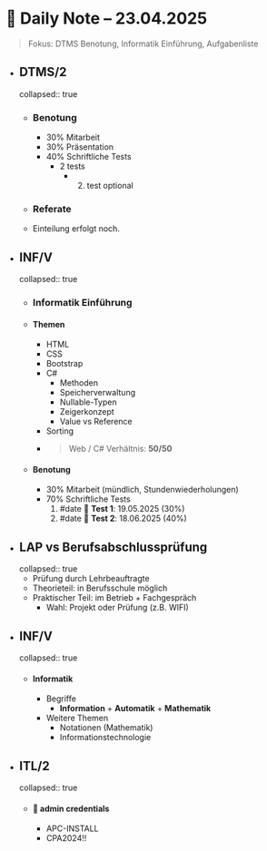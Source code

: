 # 📓 Daily Note – 23.04.2025
> Fokus: DTMS Benotung, Informatik Einführung, Aufgabenliste
- ## DTMS/2
  collapsed:: true
	- ### Benotung
		- 30% Mitarbeit
		- 30% Präsentation
		- 40% Schriftliche Tests
			- 2 tests
				- 2. test optional
	- ### Referate
	- Einteilung erfolgt noch.
- ## INF/V
  collapsed:: true
	- ### Informatik Einführung
	- #### Themen
		- HTML
		- CSS
		- Bootstrap
		- C#
			- Methoden
			- Speicherverwaltung
			- Nullable-Typen
			- Zeigerkonzept
			- Value vs Reference
		- Sorting
		- > Web / C# Verhältnis: **50/50**
	- #### Benotung
		- 30% Mitarbeit (mündlich, Stundenwiederholungen)
		- 70% Schriftliche Tests
		  1. #date 📅 **Test 1**: 19.05.2025 (30%)
		  2. #date 📅 **Test 2**: 18.06.2025 (40%)
- ## LAP vs Berufsabschlussprüfung
  collapsed:: true
	- Prüfung durch Lehrbeauftragte
	- Theorieteil: in Berufsschule möglich
	- Praktischer Teil: im Betrieb + Fachgespräch
		- Wahl: Projekt oder Prüfung (z.B. WIFI)
- ## INF/V
  collapsed:: true
	- #### Informatik
		- Begriffe
			- **Information** + **Automatik** + **Mathematik**
		- Weitere Themen
			- Notationen (Mathematik)
			- Informationstechnologie
- ## ITL/2
  collapsed:: true
	- #### 🔑 admin credentials
		- APC-INSTALL
		- CPA2024!!